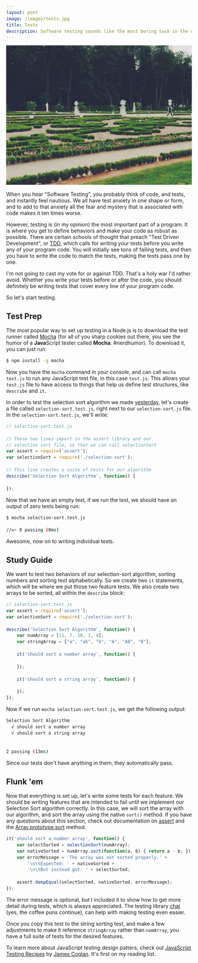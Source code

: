 ```yaml
---
layout: post
image: /images/tests.jpg
title: Tests
description: Software testing sounds like the most boring task in the world. There are some people whose jobs are entirely spent writing code to test other code. I'll walk you through how to test our selection sort algorithm one piece at a time, and try to show you why I think testing is the best part about writing code.
---
```


![](/images/tests.jpg)

When you hear "Software Testing", you probably think of code, and tests, and instantly feel nautious. We all have test anxiety in one shape or form, and to add to that anxiety all the fear and mystery that is associated with code makes it ten times worse.

However, testing is (in my opinion) the most important part of a program. It is where you get to define behaviors and make your code as robust as possible. There are certain schools of thought that preach "Test Driven Development", or [TDD](http://en.wikipedia.org/wiki/Test-driven_development), which calls for writing your tests before you write any of your program code. You will initially see tons of failing tests, and then you have to write the code to match the tests, making the tests pass one by one.

I'm not going to cast my vote for or against TDD. That's a holy war I'd rather avoid. Whether you write your tests before or after the code, you should definitely be writing tests that cover every line of your program code.

So let's start testing.

## Test Prep

The most popular way to set up testing in a Node.js is to download the test runner called [Mocha](http://mochajs.org/) (for all of you sharp cookies out there, you see the humor of a **Java**Script tester called **Mocha**. #nerdhumor). To download it, you can just run:

```bash
$ npm install -g mocha
```

Now you have the `mocha` command in your console, and can call `mocha test.js` to run any JavaScript test file, in this case `test.js`. This allows your `test.js` file to have access to things that help us define test structures, like `describe` and `it`.

In order to test the selection sort algorithm we made [yesterday](http://javascriptjake.com/2014/11/23/select.html), let's create a file called `selection-sort.test.js`, right next to our `selection-sort.js` file. In the `selection-sort.test.js`, we'll write:

```JavaScript
// selection-sort.test.js

// These two lines import in the assert library and our
// selection sort file, so that we can call selectionSort
var assert = require('assert');
var selectionSort = require('./selection-sort');

// This line creates a suite of tests for our algorithm
describe('Selection Sort Algorithm', function() {
	
});
```

Now that we have an empty test, if we run the test, we should have an output of zero tests being run:

```bash
$ mocha selection-sort.test.js

//=> 0 passing (0ms)
```

Awesome, now on to writing individual tests.

## Study Guide

We want to test two behaviors of our selection-sort algorithm, sorting numbers and sorting text alphabetically. So we create two `it` statements, which will be where we put those two feature tests. We also create two arrays to be sorted, all within the `describe` block:

```JavaScript
// selection-sort.test.js
var assert = require('assert');
var selectionSort = require('./selection-sort');

describe('Selection Sort Algorithm', function() {
	var numArray = [11, 7, 10, 1, 4];
	var stringArray = ["a", "ab", "b", "A", "AB", "B"];

	it('should sort a number array', function() {

	});

	it('should sort a string array', function() {

	});
});
```

Now if we run `mocha selection-sort.test.js`, we get the following output:

```bash
Selection Sort Algorithm
  √ should sort a number array
  √ should sort a string array


2 passing (13ms)
```

Since our tests don't have anything in them, they automatically pass.

## Flunk 'em

Now that everything is set up, let's write some tests for each feature. We should be writing features that are intended to fail until we implement our Selection Sort algorithm correctly. In this case, we will sort the array with our algorithm, and sort the array using the native `sort()` method. If you have any questions about this section, check out documentation on [assert](http://nodejs.org/api/assert.html) and the [Array.prototype.sort](https://developer.mozilla.org/en-US/docs/Web/JavaScript/Reference/Global_Objects/Array/sort) method.

```JavaScript
it('should sort a number array', function() {
	var selectSorted = selectionSort(numArray);
	var nativeSorted = numArray.sort(function(a, b) { return a - b; });
	var errorMessage = 'The array was not sorted properly.' + 
		'\n\tExpected: ' + nativeSorted + 
		'\n\tBut instead got: ' + selectSorted;

	assert.deepEqual(selectSorted, nativeSorted, errorMessage);
});
```

The error message is optional, but I included it to show how to get more detail during tests, which is always appreciated. The testing library [chai](http://chaijs.com/) (yes, the coffee puns continue), can help with making testing even easier.

Once you copy this test to the string sorting test, and make a few adjustments to make it reference `stringArray` rather than `numArray`, you have a full suite of tests for the desired features.

To learn more about JavaScript testing design patters, check out [JavaScript Testing Recipes](http://jstesting.jcoglan.com/) by [James Coglan](http://jcoglan.com/). It's first on my reading list.